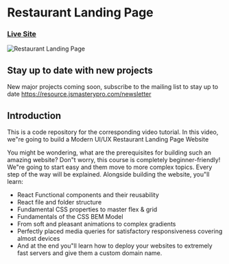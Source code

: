 # Restaurant Landing Page
### [Live Site](https://gericht-restaurant.com/)

![Restaurant Landing Page](https://i.ibb.co/5jxBKpw/image.png)

## Stay up to date with new projects
New major projects coming soon, subscribe to the mailing list to stay up to date https://resource.jsmasterypro.com/newsletter

## Introduction
This is a code repository for the corresponding video tutorial. In this video, we"re going to build a Modern UI/UX Restaurant Landing Page Website

You might be wondering, what are the prerequisites for building such an amazing website? Don"t worry, this course is completely beginner-friendly! We"re going to start easy and them move to more complex topics. Every step of the way will be explained. Alongside building the website, you"ll learn:

- React Functional components and their reusability
- React file and folder structure
- Fundamental CSS properties to master flex & grid
- Fundamentals of the CSS BEM Model
- From soft and pleasant animations to complex gradients
- Perfectly placed media queries for satisfactory responsiveness covering almost devices
- And at the end you"ll learn how to deploy your websites to extremely fast servers and give them a custom domain name.

